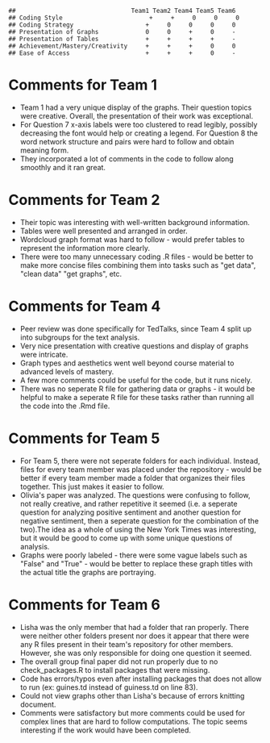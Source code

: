     ##                                Team1 Team2 Team4 Team5 Team6
    ## Coding Style                        +     +     0     0     0
    ## Coding Strategy                    +     0     0     0     0
    ## Presentation of Graphs             0     0     +     0     -
    ## Presentation of Tables             +     +     +     +     -
    ## Achievement/Mastery/Creativity     +     +     +     0     0
    ## Ease of Access                     +     +     +     0     -

Comments for Team 1
===================

-   Team 1 had a very unique display of the graphs. Their question
    topics were creative. Overall, the presentation of their work
    was exceptional.
-   For Question 7 x-axis labels were too clustered to read legibly,
    possibly decreasing the font would help or creating a legend. For
    Question 8 the word network structure and pairs were hard to follow
    and obtain meaning form.
-   They incorporated a lot of comments in the code to follow along
    smoothly and it ran great.

Comments for Team 2
===================

-   Their topic was interesting with well-written
    background information.
-   Tables were well presented and arranged in order.
-   Wordcloud graph format was hard to follow - would prefer tables to
    represent the information more clearly.
-   There were too many unnecessary coding .R files - would be better to
    make more concise files combining them into tasks such as "get
    data", "clean data" "get graphs", etc.

Comments for Team 4
===================

-   Peer review was done specifically for TedTalks, since Team 4 split
    up into subgroups for the text analysis.
-   Very nice presentation with creative questions and display of graphs
    were intricate.
-   Graph types and aesthetics went well beyond course material to
    advanced levels of mastery.
-   A few more comments could be useful for the code, but it
    runs nicely.
-   There was no seperate R file for gathering data or graphs - it would
    be helpful to make a seperate R file for these tasks rather than
    running all the code into the .Rmd file.

Comments for Team 5
===================

-   For Team 5, there were not seperate folders for each individual.
    Instead, files for every team member was placed under the
    repository - would be better if every team member made a folder that
    organizes their files together. This just makes it easier to follow.
-   Olivia's paper was analyzed. The questions were confusing to follow,
    not really creative, and rather repetitive it seemed (i.e. a
    seperate question for analyzing positive sentiment and another
    question for negative sentiment, then a seperate question for the
    combination of the two).The idea as a whole of using the New York
    Times was interesting, but it would be good to come up with some
    unique questions of analysis.
-   Graphs were poorly labeled - there were some vague labels such as
    "False" and "True" - would be better to replace these graph titles
    with the actual title the graphs are portraying.

Comments for Team 6
===================

-   Lisha was the only member that had a folder that ran properly. There
    were neither other folders present nor does it appear that there
    were any R files present in their team's repository for
    other members. However, she was only responsible for doing one
    question it seemed.
-   The overall group final paper did not run properly due to no
    check\_packages.R to install packages that were missing.
-   Code has errors/typos even after installing packages that does not
    allow to run (ex: guines.td instead of guiness.td on line 83).
-   Could not view graphs other than Lisha's because of errors
    knitting document.
-   Comments were satisfactory but more comments could be used for
    complex lines that are hard to follow computations. The topic seems
    interesting if the work would have been completed.
